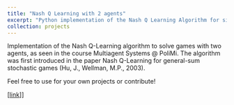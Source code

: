 ```yaml
---
title: "Nash Q Learning with 2 agents"
excerpt: "Python implementation of the Nash Q Learning Algorithm for simple grid-world games with 2 agents.   \[[link](https://github.com/jtonglet/Nash-Q-Learning/)]\] <br/> <img src='/images/nashq.PNG'>"
collection: projects
---
```


Implementation of the Nash Q-Learning algorithm to solve games with two agents, as seen in the course Multiagent Systems @ PoliMi. The algorithm was first introduced in the paper Nash Q-Learning for general-sum stochastic games (Hu, J., Wellman, M.P., 2003).

Feel free to use for your own projects or contribute!

\[[link](https://github.com/jtonglet/Nash-Q-Learning/)]\]
